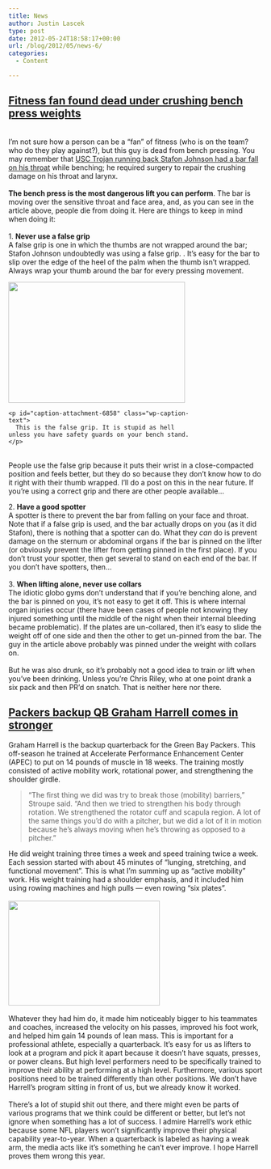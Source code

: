 ```yaml
---
title: News
author: Justin Lascek
type: post
date: 2012-05-24T18:58:17+00:00
url: /blog/2012/05/news-6/
categories:
  - Content

---
```

<a href="http://www.thesun.co.uk/sol/homepage/news/4329920/Fitness-fan-found-dead-under-crushing-bench-press-weights.html" target="_blank"></p> 

<h2>
  Fitness fan found dead under crushing bench press weights
</h2>

<p>
  </a><br /> I&#8217;m not sure how a person can be a &#8220;fan&#8221; of fitness (who is on the team? who do they play against?), but this guy is dead from bench pressing. You may remember that <a href="http://sports.espn.go.com/ncf/news/story?id=4512778" target="_blank">USC Trojan running back Stafon Johnson had a bar fall on his throat</a> while benching; he required surgery to repair the crushing damage on his throat and larynx.<br /> <br /> <strong>The bench press is the most dangerous lift you can perform</strong>. The bar is moving over the sensitive throat and face area, and, as you can see in the article above, people die from doing it. Here are things to keep in mind when doing it:<br /> <br /> 1. <strong>Never use a false grip</strong><br /> A false grip is one in which the thumbs are not wrapped around the bar; Stafon Johnson undoubtedly was using a false grip. . It&#8217;s easy for the bar to slip over the edge of the heel of the palm when the thumb isn&#8217;t wrapped. Always wrap your thumb around the bar for every pressing movement.
</p>

<p>
  <div id="attachment_6858" style="width: 360px" class="wp-caption aligncenter">
    <a href="/2012/05/raising-your-bench-press.jpg"><img aria-describedby="caption-attachment-6858" data-attachment-id="6858" data-permalink="/blog/2012/05/news-6/raising-your-bench-press/" data-orig-file="/2012/05/raising-your-bench-press.jpg" data-orig-size="350,239" data-comments-opened="1" data-image-meta="{&quot;aperture&quot;:&quot;0&quot;,&quot;credit&quot;:&quot;&quot;,&quot;camera&quot;:&quot;&quot;,&quot;caption&quot;:&quot;&quot;,&quot;created_timestamp&quot;:&quot;0&quot;,&quot;copyright&quot;:&quot;&quot;,&quot;focal_length&quot;:&quot;0&quot;,&quot;iso&quot;:&quot;0&quot;,&quot;shutter_speed&quot;:&quot;0&quot;,&quot;title&quot;:&quot;&quot;}" data-image-title="raising-your-bench-press" data-image-description="" data-medium-file="/2012/05/raising-your-bench-press-200x136.jpg" data-large-file="/2012/05/raising-your-bench-press.jpg" src="/2012/05/raising-your-bench-press.jpg" alt="" title="raising-your-bench-press" width="350" height="239" class="size-full wp-image-6858" srcset="/2012/05/raising-your-bench-press.jpg 350w, /2012/05/raising-your-bench-press-150x102.jpg 150w, /2012/05/raising-your-bench-press-200x136.jpg 200w" sizes="(max-width: 350px) 100vw, 350px" /></a>
    
    <p id="caption-attachment-6858" class="wp-caption-text">
      This is the false grip. It is stupid as hell unless you have safety guards on your bench stand.
    </p>
  </div>
  
  <br /> People use the false grip because it puts their wrist in a close-compacted position and feels better, but they do so because they don&#8217;t know how to do it right with their thumb wrapped. I&#8217;ll do a post on this in the near future. If you&#8217;re using a correct grip and there are other people available&#8230;<br />
</p>

<p>
  2. <strong>Have a good spotter</strong><br /> A spotter is there to prevent the bar from falling on your face and throat. Note that if a false grip is used, and the bar actually drops on you (as it did Stafon), there is nothing that a spotter can do. What they <em>can</em> do is prevent damage on the sternum or abdominal organs if the bar is pinned on the lifter (or obviously prevent the lifter from getting pinned in the first place). If you don&#8217;t trust your spotter, then get several to stand on each end of the bar. If you don&#8217;t have spotters, then&#8230;<br /> <br /> 3. <strong>When lifting alone, never use collars</strong><br /> The idiotic globo gyms don&#8217;t understand that if you&#8217;re benching alone, and the bar is pinned on you, it&#8217;s not easy to get it off. This is where internal organ injuries occur (there have been cases of people not knowing they injured something until the middle of the night when their internal bleeding became problematic). If the plates are un-collared, then it&#8217;s easy to slide the weight off of one side and then the other to get un-pinned from the bar. The guy in the article above probably was pinned under the weight with collars on.<br /> <br /> But he was also drunk, so it&#8217;s probably not a good idea to train or lift when you&#8217;ve been drinking. Unless you&#8217;re Chris Riley, who at one point drank a six pack and then PR&#8217;d on snatch. That is neither here nor there.<br />
</p>

<h2>
  <a href="http://www.jsonline.com/sports/packers/drill-sergeant-t85gtl9-152833435.html" target="_blank">Packers backup QB Graham Harrell comes in stronger</a>
</h2>

<p>
  Graham Harrell is the backup quarterback for the Green Bay Packers. This off-season he trained at Accelerate Performance Enhancement Center (APEC) to put on 14 pounds of muscle in 18 weeks. The training mostly consisted of active mobility work, rotational power, and strengthening the shoulder girdle.
</p>

<blockquote>
  <p>
    &#8220;The first thing we did was try to break those (mobility) barriers,&#8221; Stroupe said. &#8220;And then we tried to strengthen his body through rotation. We strengthened the rotator cuff and scapula region. A lot of the same things you&#8217;d do with a pitcher, but we did a lot of it in motion because he&#8217;s always moving when he&#8217;s throwing as opposed to a pitcher.&#8221;
  </p>
</blockquote>

<p>
  He did weight training three times a week and speed training twice a week. Each session started with about 45 minutes of &#8220;lunging, stretching, and functional movement&#8221;. This is what I&#8217;m summing up as &#8220;active mobility&#8221; work. His weight training had a shoulder emphasis, and it included him using rowing machines and high pulls &#8212; even rowing &#8220;six plates&#8221;.<br /> <br /> <a href="/2012/05/graham52212.jpg"><img data-attachment-id="6862" data-permalink="/blog/2012/05/news-6/mjs-packers23-39-of-hoffman-jpg-packers23/" data-orig-file="/2012/05/graham52212.jpg" data-orig-size="300,207" data-comments-opened="1" data-image-meta="{&quot;aperture&quot;:&quot;5&quot;,&quot;credit&quot;:&quot;Mark Hoffman&quot;,&quot;camera&quot;:&quot;Canon EOS-1D Mark IV&quot;,&quot;caption&quot;:&quot;Quarterback Graham Harrell throws a pass during the Green Bay Packers organized team activities Tuesday, May 22, 2012 on Ray Nitschke Field in Green Bay, Wis.  MARK HOFFMAN\/MHOFFMAN@JOURNALSENTINEL.COM&quot;,&quot;created_timestamp&quot;:&quot;1337685729&quot;,&quot;copyright&quot;:&quot;&quot;,&quot;focal_length&quot;:&quot;400&quot;,&quot;iso&quot;:&quot;400&quot;,&quot;shutter_speed&quot;:&quot;0.0005&quot;,&quot;title&quot;:&quot;MJS packers23 39 of hoffman.jpg packers23&quot;}" data-image-title="MJS packers23 39 of hoffman.jpg packers23" data-image-description="<p>Quarterback Graham Harrell throws a pass during the Green Bay Packers organized team activities Tuesday, May 22, 2012 on Ray Nitschke Field in Green Bay, Wis.  MARK HOFFMAN/MHOFFMAN@JOURNALSENTINEL.COM</p>
" data-medium-file="/2012/05/graham52212-200x138.jpg" data-large-file="/2012/05/graham52212.jpg" src="/2012/05/graham52212.jpg" alt="" title="MJS packers23 39 of hoffman.jpg packers23" width="300" height="207" class="aligncenter size-full wp-image-6862" srcset="/2012/05/graham52212.jpg 300w, /2012/05/graham52212-150x103.jpg 150w, /2012/05/graham52212-200x138.jpg 200w" sizes="(max-width: 300px) 100vw, 300px" /></a><br /> <br /> Whatever they had him do, it made him noticeably bigger to his teammates and coaches, increased the velocity on his passes, improved his foot work, and helped him gain 14 pounds of lean mass. This is important for a professional athlete, especially a quarterback. It&#8217;s easy for us as lifters to look at a program and pick it apart because it doesn&#8217;t have squats, presses, or power cleans. But high level performers need to be specifically trained to improve their ability at performing at a high level. Furthermore, various sport positions need to be trained differently than other positions. We don&#8217;t have Harrell&#8217;s program sitting in front of us, but we already know it worked.<br /> <br /> There&#8217;s a lot of stupid shit out there, and there might even be parts of various programs that we think could be different or better, but let&#8217;s not ignore when something has a lot of success. I admire Harrell&#8217;s work ethic because some NFL players won&#8217;t significantly improve their physical capability year-to-year. When a quarterback is labeled as having a weak arm, the media acts like it&#8217;s something he can&#8217;t ever improve. I hope Harrell proves them wrong this year.<br />
</p>
